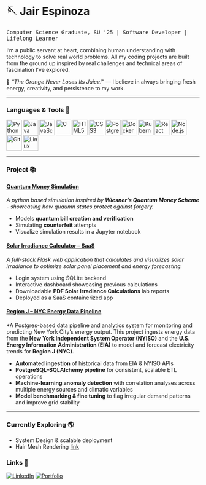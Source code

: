 # 🪡 Jair Espinoza

<p align="left">
  <kbd>Computer Science Graduate, SU '25 | Software Developer | Lifelong Learner</kbd>
</p>

I’m a public servant at heart, combining human understanding with technology to solve real world problems. All my coding projects are built from the ground up inspired by real challenges and technical areas of fascination I’ve explored.

🍊 *“The Orange Never Loses Its Juice!”* — I believe in always bringing fresh energy, creativity, and persistence to my work.

---

### Languages & Tools 🧰

<img align="left" alt="Python" width="40px" src="https://cdn.jsdelivr.net/gh/devicons/devicon/icons/python/python-original.svg" />
<img align="left" alt="Java" width="40px" src="https://cdn.jsdelivr.net/gh/devicons/devicon/icons/java/java-original.svg" />
<img align="left" alt="JavaScript" width="40px" src="https://cdn.jsdelivr.net/gh/devicons/devicon/icons/javascript/javascript-original.svg" />
<img align="left" alt="C" width="40px" src="https://cdn.jsdelivr.net/gh/devicons/devicon/icons/c/c-original.svg" />
<img align="left" alt="HTML5" width="40px" src="https://cdn.jsdelivr.net/gh/devicons/devicon/icons/html5/html5-original.svg" />
<img align="left" alt="CSS3" width="40px" src="https://cdn.jsdelivr.net/gh/devicons/devicon/icons/css3/css3-original.svg" />
<img align="left" alt="PostgreSQL" width="40px" src="https://cdn.jsdelivr.net/gh/devicons/devicon/icons/postgresql/postgresql-original.svg" />
<img align="left" alt="Docker" width="40px" src="https://cdn.jsdelivr.net/gh/devicons/devicon/icons/docker/docker-original.svg" />
<img align="left" alt="Kubernetes" width="40px" src="https://cdn.jsdelivr.net/gh/devicons/devicon/icons/kubernetes/kubernetes-plain.svg" />
<img align="left" alt="React" width="40px" src="https://cdn.jsdelivr.net/gh/devicons/devicon/icons/react/react-original.svg" />
<img align="left" alt="Node.js" width="40px" src="https://cdn.jsdelivr.net/gh/devicons/devicon/icons/nodejs/nodejs-original.svg" />
<img align="left" alt="Git" width="40px" src="https://cdn.jsdelivr.net/gh/devicons/devicon/icons/git/git-original.svg" />
<img align="left" alt="Linux" width="40px" src="https://cdn.jsdelivr.net/gh/devicons/devicon/icons/linux/linux-original.svg" />

<br clear="left"/>

---

### Project 📚

#### [Quantum Money Simulation](https://github.com/jairespinoza/quantum-money-simulation)
*A python based simulation inspired by **Wiesner's Quantum Money Scheme** - showcasing how quaumn states protect against forgery.*

- Models **quantum bill creation and verification**
- Simulating **counterfeit** attempts
- Visualize simulation results in a Jupyter notebook

#### [Solar Irradiance Calculator – SaaS](https://github.com/jairespinoza/solar-irradiance-calculator)
*A full-stack Flask web application that calculates and visualizes solar irradiance to optimize solar panel placement and energy forecasting.*

- Login system using SQLite backend
- Interactive dashboard showcasing previous calculations
- Downloadable **PDF Solar Irradiance Calculations** lab reports
- Deployed as a SaaS containerized app

#### [Region J – NYC Energy Data Pipeline](https://github.com/jairespinoza/region-j)
*A Postgres-based data pipeline and analytics system for monitoring and predicting New York City’s energy output. This project ingests energy data from the **New York Independent System Operator (NYISO)** and the **U.S. Energy Information Administration (EIA)** to model and forecast electricity trends for **Region J (NYC)**.

- **Automated ingestion** of historical data from EIA & NYISO APIs
- **PostgreSQL–SQLAlchemy pipeline** for consistent, scalable ETL operations
- **Machine-learning anomaly detection** with correlation analyses across multiple energy sources and climatic variables
- **Model benchmarking & fine tuning** to flag irregular demand patterns and improve grid stability

---

### Currently Exploring 🌎
- System Design & scalable deployment
- Hair Mesh Rendering [link](https://www.cemyuksel.com/research/hairmesh_rendering/)

### Links 🔗
[![LinkedIn](https://img.shields.io/badge/LinkedIn-blue?style=flat&logo=linkedin)](https://linkedin.com/in/jairespinoza)
[![Portfolio](https://img.shields.io/badge/Portfolio-orange?style=flat&logo=firefox)](https://jairespinoza.dev)


